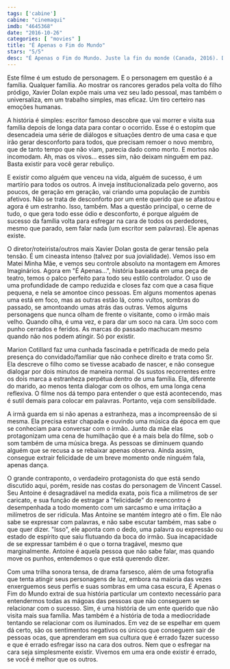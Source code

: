 ```yaml
---
tags: ['cabine']
cabine: "cinemaqui"
imdb: "4645368"
date: "2016-10-26"
categories: [ "movies" ]
title: "É Apenas o Fim do Mundo"
stars: "5/5"
desc: "É Apenas o Fim do Mundo. Juste la fin du monde (Canada, 2016). Dirigido por Xavier Dolan. Escrito por Xavier Dolan, Jean-Luc Lagarce. Com Nathalie Baye (La mère), Vincent Cassel (Antoine Knipper), Marion Cotillard (Catherine), Léa Seydoux (Suzanne Knipper), Gaspard Ulliel (Louis-Jean Knipper), Antoine Desrochers (Pierre Jolicoeur), William Boyce Blanchette (Louis), Sasha Samar (Le chauffeur de taxi), Arthur Couillard (Petit garçon avion)."
---
```

Este filme é um estudo de personagem. E o personagem em questão é a família. Qualquer família. Ao mostrar os rancores gerados pela volta do filho pródigo, Xavier Dolan expõe mais uma vez seu lado pessoal, mas também o universaliza, em um trabalho simples, mas eficaz. Um tiro certeiro nas emoções humanas.

A história é simples: escritor famoso descobre que vai morrer e visita sua família depois de longa data para contar o ocorrido. Esse é o estopim que desencadeia uma série de diálogos e situações dentro de uma casa e que irão gerar desconforto para todos, que precisam remoer o novo membro, que de tanto tempo que não viam, parecia dado como morto. E mortos não incomodam. Ah, mas os vivos... esses sim, não deixam ninguém em paz. Basta existir para você gerar rebuliço.

E existir como alguém que venceu na vida, alguém de sucesso, é um martírio para todos os outros. A inveja institucionalizada pelo governo, aos poucos, de geração em geração, vai criando uma população de zumbis afetivos. Não se trata de desconforto por um ente querido que se afastou e agora é um estranho. Isso, também. Mas a questão principal, o cerne de tudo, o que gera todo esse ódio e desconforto, é porque alguém de sucesso da família volta para esfregar na cara de todos os perdedores, mesmo que parado, sem falar nada (um escritor sem palavras). Ele apenas existe.

O diretor/roteirista/outros mais Xavier Dolan gosta de gerar tensão pela tensão. É um cineasta intenso (talvez por sua jovialidade). Vemos isso em Matei Minha Mãe, e vemos seu controle absoluto na montagem em Amores Imaginários. Agora em "É Apenas...", história baseada em uma peça de teatro, temos o palco perfeito para todo seu estilo controlador. O uso de uma profundidade de campo reduzida e closes faz com que a casa fique pequena, e nela se amontoe cinco pessoas. Em alguns momentos apenas uma está em foco, mas as outras estão lá, como vultos, sombras do passado, se amontoando umas atrás das outras. Vemos algums personagens que nunca olham de frente o visitante, como o irmão mais velho. Quando olha, é uma vez, e para dar um soco na cara. Um soco com punho cerrados e feridos. As marcas do passado machucam mesmo quando não nos podem atingir. Só por existir.

Marion Cotillard faz uma cunhada fascinada e petrificada de medo pela presença do convidado/familiar que não conhece direito e trata como Sr. Ela descreve o filho como se tivesse acabado de nascer, e não consegue dialogar por dois minutos de maneira normal. Os sustos recorrentes entre os dois marca a estranheza perpétua dentro de uma família. Ela, diferente do marido, ao menos tenta dialogar com os olhos, em uma longa cena reflexiva. O filme nos dá tempo para entender o que está acontecendo, mas é sutil demais para colocar em palavras. Portanto, veja com sensibilidade.

A irmã guarda em si não apenas a estranheza, mas a incompreensão de si mesma. Ela precisa estar chapada e ouvindo uma música da época em que se conheciam para conversar com o irmão. Junto da mãe elas protagonizam uma cena de humilhação que é a mais bela do filme, sob o som também de uma música brega. As pessoas se diminuem quando alguém que se recusa a se rebaixar apenas observa. Ainda assim, consegue extrair felicidade de um breve momento onde ninguém fala, apenas dança.

O grande contraponto, o verdadeiro protagonista do que está sendo discutido aqui, porém, reside nas costas do personagem de Vincent Cassel. Seu Antoine é desagradável na medida exata, pois fica a milímetros de ser caricato, e sua função de estragar a "felicidade" do reencontro é desempenhada a todo momento com um sarcasmo e uma irritação a milímetros de ser ridícula. Mas Antoine se mantém íntegro até o fim. Ele não sabe se expressar com palavras, e não sabe escutar também, mas sabe o que quer dizer. "Isso", ele aponta com o dedo, uma palavra ou expressão ou estado de espírito que saiu flutuando da boca do irmão. Sua incapacidade de se expressar também é o que o torna tragável, mesmo que marginalmente. Antoine é aquela pessoa que não sabe falar, mas quando move os punhos, entendemos o que está querendo dizer.

Com uma trilha sonora tensa, de drama farsesco, além de uma fotografia que tenta atingir seus personagens de luz, embora na maioria das vezes enxerguemos seus perfis e suas sombras em uma casa escura, É Apenas o Fim do Mundo extrai de sua história particular um contexto necessário para entendermos todas as mágoas das pessoas que não conseguem se relacionar com o sucesso. Sim, é uma história de um ente querido que não visita mais sua família. Mas também é a história de toda a mediocridade tentando se relacionar com os iluminados. Em vez de se espelhar em quem dá certo, são os sentimentos negativos os únicos que conseguem sair de pessoas ocas, que aprenderam em sua cultura que é errado fazer sucesso e que é errado esfregar isso na cara dos outros. Nem que o esfregar na cara seja simplesmente existir. Vivemos em uma era onde existir é errado, se você é melhor que os outros.
